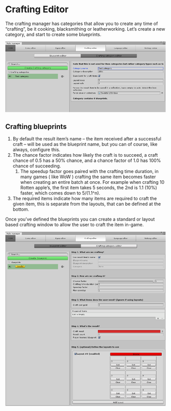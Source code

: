 # Crafting Editor

The crafting manager has categories that allow you to create any time of “crafting”, be it cooking, blacksmithing or leatherworking. Let’s create a new category, and start to create some blueprints.

![](Assets/CraftingEditor.png)

## Crafting blueprints

1.  By default the result item’s name – the item received after a successful craft – will be used as the blueprint name, but you can of course, like always, configure this.
2.  The chance factor indicates how likely the craft is to succeed, a craft chance of 0.5 has a 50% chance, and a chance factor of 1.0 has 100% chance of succeeding.
    1.  The speedup factor goes paired with the crafting time duration, in many games ( like WoW ) crafting the same item becomes faster when creating an entire batch at once. For example when crafting 10 Rotten apple’s, the first item takes 5 seconds, the 2nd is 1.1 (10%) faster, which comes down to 5/(1.1^n).
3.  The required items indicate how many items are required to craft the given item, this is separate from the layouts, that can be defined at the bottom.

Once you’ve defined the blueprints you can create a standard or layout based crafting window to allow the user to craft the item in-game.

![](Assets/CraftingBlueprints.png)